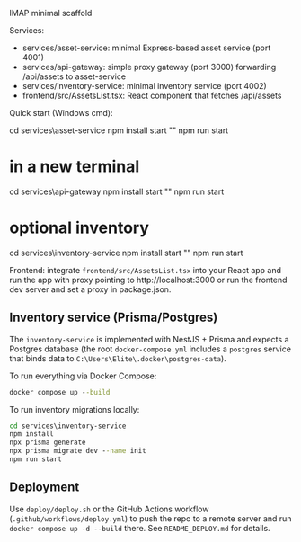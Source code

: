 IMAP minimal scaffold

Services:
- services/asset-service: minimal Express-based asset service (port 4001)
- services/api-gateway: simple proxy gateway (port 3000) forwarding /api/assets to asset-service
- services/inventory-service: minimal inventory service (port 4002)
- frontend/src/AssetsList.tsx: React component that fetches /api/assets

Quick start (Windows cmd):

cd services\asset-service
npm install
start "" npm run start

# in a new terminal
cd services\api-gateway
npm install
start "" npm run start

# optional inventory
cd services\inventory-service
npm install
start "" npm run start

Frontend: integrate `frontend/src/AssetsList.tsx` into your React app and run the app with proxy pointing to http://localhost:3000 or run the frontend dev server and set a proxy in package.json.

Inventory service (Prisma/Postgres)
----------------------------------

The `inventory-service` is implemented with NestJS + Prisma and expects a Postgres database (the root `docker-compose.yml` includes a `postgres` service that binds data to `C:\Users\Elite\.docker\postgres-data`).

To run everything via Docker Compose:

```cmd
docker compose up --build
```

To run inventory migrations locally:

```cmd
cd services\inventory-service
npm install
npx prisma generate
npx prisma migrate dev --name init
npm run start
```

Deployment
----------
Use `deploy/deploy.sh` or the GitHub Actions workflow (`.github/workflows/deploy.yml`) to push the repo to a remote server and run `docker compose up -d --build` there. See `README_DEPLOY.md` for details.